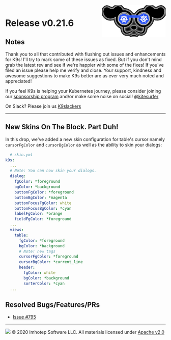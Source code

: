 <img src="https://raw.githubusercontent.com/derailed/k9s/master/assets/k9s_small.png" align="right" width="200" height="auto"/>

# Release v0.21.6

## Notes

Thank you to all that contributed with flushing out issues and enhancements for K9s! I'll try to mark some of these issues as fixed. But if you don't mind grab the latest rev and see if we're happier with some of the fixes! If you've filed an issue please help me verify and close. Your support, kindness and awesome suggestions to make K9s better are as ever very much noted and appreciated!

If you feel K9s is helping your Kubernetes journey, please consider joining our [sponsorship program](https://github.com/sponsors/derailed) and/or make some noise on social! [@kitesurfer](https://twitter.com/kitesurfer)

On Slack? Please join us [K9slackers](https://join.slack.com/t/k9sers/shared_invite/enQtOTA5MDEyNzI5MTU0LWQ1ZGI3MzliYzZhZWEyNzYxYzA3NjE0YTk1YmFmNzViZjIyNzhkZGI0MmJjYzhlNjdlMGJhYzE2ZGU1NjkyNTM)

---

## New Skins On The Block. Part Duh!

In this drop, we've added a new skin configuration for table's cursor namely `cursorFgColor` and `cursorBgColor` as well as the ability to skin your dialogs:

```yaml
  # skin.yml
k9s:
  ...
  # Note: You can now skin your dialogs.
  dialog:
    fgColor: *foreground
    bgColor: *background
    buttonFgColor: *foreground
    buttonBgColor: *magenta
    buttonFocusFgColor: white
    buttonFocusBgColor: *cyan
    labelFgColor: *orange
    fieldFgColor: *foreground
  ...
  views:
    table:
      fgColor: *foreground
      bgColor: *background
      # Note! new tags
      cursorFgColor: *foreground
      cursorBgColor: *current_line
      header:
        fgColor: white
        bgColor: *background
        sorterColor: *cyan
  ...
```

## Resolved Bugs/Features/PRs

* [Issue #795](https://github.com/kswapd/k11s/issues/795)

---

<img src="https://raw.githubusercontent.com/derailed/k9s/master/assets/imhotep_logo.png" width="32" height="auto"/> © 2020 Imhotep Software LLC. All materials licensed under [Apache v2.0](http://www.apache.org/licenses/LICENSE-2.0)
